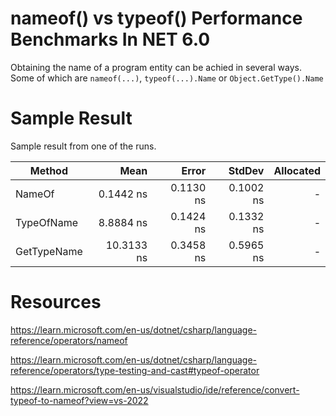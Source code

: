 # nameof() vs typeof() Performance Benchmarks In NET 6.0

Obtaining the name of a program entity can be achied in several ways.
Some of which are `nameof(...)`, `typeof(...).Name` or `Object.GetType().Name`

# Sample Result
Sample result from one of the runs.

|      Method |       Mean |     Error |    StdDev | Allocated |
|------------ |-----------:|----------:|----------:|----------:|
|      NameOf |  0.1442 ns | 0.1130 ns | 0.1002 ns |         - |
|  TypeOfName |  8.8884 ns | 0.1424 ns | 0.1332 ns |         - |
| GetTypeName | 10.3133 ns | 0.3458 ns | 0.5965 ns |         - |


# Resources
https://learn.microsoft.com/en-us/dotnet/csharp/language-reference/operators/nameof

https://learn.microsoft.com/en-us/dotnet/csharp/language-reference/operators/type-testing-and-cast#typeof-operator

https://learn.microsoft.com/en-us/visualstudio/ide/reference/convert-typeof-to-nameof?view=vs-2022
